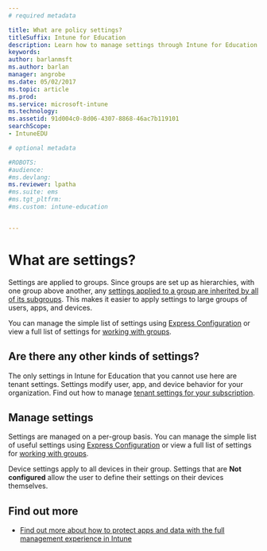 ```yaml
---
# required metadata

title: What are policy settings?
titleSuffix: Intune for Education
description: Learn how to manage settings through Intune for Education policies.
keywords:
author: barlanmsft
ms.author: barlan
manager: angrobe
ms.date: 05/02/2017
ms.topic: article
ms.prod:
ms.service: microsoft-intune
ms.technology:
ms.assetid: 91d004c0-8d06-4307-8868-46ac7b119101
searchScope:
- IntuneEDU

# optional metadata

#ROBOTS:
#audience:
#ms.devlang:
ms.reviewer: lpatha
#ms.suite: ems
#ms.tgt_pltfrm:
#ms.custom: intune-education


---
```


# What are settings?

Settings are applied to groups. Since groups are set up as hierarchies, with one group above another, any [settings applied to a group are inherited by all of its subgroups](settings-inheritance.md). This makes it easier to apply settings to large groups of users, apps, and devices.

You can manage the simple list of settings using [Express Configuration](how-do-i-manage-settings.md#manage-settings-with-express-configuration) or view a full list of settings for [working with groups](how-do-i-manage-settings#manage-settings-for-groups).

## Are there any other kinds of settings?

The only settings in Intune for Education that you cannot use here are tenant settings. Settings modify user, app, and device behavior for your organization. Find out how to manage [tenant settings for your subscription](what-are-tenants.md).

## Manage settings

Settings are managed on a per-group basis. You can manage the simple list of useful settings using [Express Configuration](how-do-i-manage-settings.md#manage-settings-with-express-configuration) or view a full list of settings for [working with groups](what-are-settings.md#manage-settings-for-groups).

Device settings apply to all devices in their group. Settings that are **Not configured** allow the user to define their settings on their devices themselves.


## Find out more

- [Find out more about how to protect apps and data with the full management experience in Intune](https://docs.microsoft.com/intune/deploy-use/protect-apps-and-data-with-microsoft-intune)
